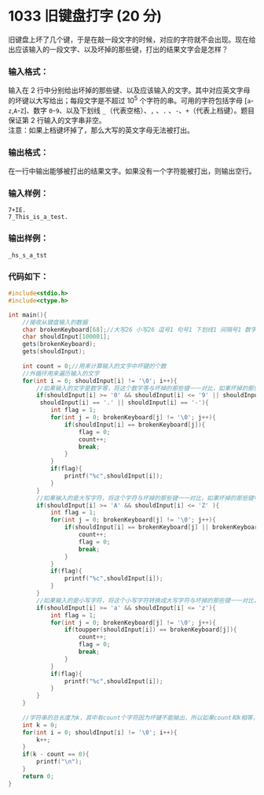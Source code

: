 # 1033 旧键盘打字 (20 分)
旧键盘上坏了几个键，于是在敲一段文字的时候，对应的字符就不会出现。现在给出应该输入的一段文字、以及坏掉的那些键，打出的结果文字会是怎样？
### 输入格式：
输入在 2 行中分别给出坏掉的那些键、以及应该输入的文字。其中对应英文字母的坏键以大写给出；每段文字是不超过 $10^5$ ​​ 个字符的串。可用的字符包括字母 [`a`-`z`,`A`-`Z`]、数字 `0`-`9`、以及下划线 `_`（代表空格）、`,` 、`.` 、`-`、`+`（代表上档键）。题目保证第 2 行输入的文字串非空。<br/>
注意：如果上档键坏掉了，那么大写的英文字母无法被打出。
### 输出格式：
在一行中输出能够被打出的结果文字。如果没有一个字符能被打出，则输出空行。
### 输入样例：
```
7+IE.
7_This_is_a_test.
```
### 输出样例：
```
_hs_s_a_tst
```
### 代码如下：
```c
#include<stdio.h>
#include<ctype.h>

int main(){
    //接收从键盘输入的数据 
    char brokenKeyboard[68];//大写26 小写26 逗号1 句号1 下划线1 间隔号1 数字10 +号1 结束符1 
    char shouldInput[100001];
    gets(brokenKeyboard);
    gets(shouldInput);
    
    int count = 0;//用来计算输入的文字中坏键的个数 
    //外循环用来遍历输入的文字 
    for(int i = 0; shouldInput[i] != '\0'; i++){
        //如果输入的文字是数字等，将这个数字等与坏掉的那些键一一对比，如果坏掉的那些键中有这个数字，则进行标记 
        if(shouldInput[i] >= '0' && shouldInput[i] <= '9' || shouldInput[i] == ',' ||shouldInput[i] == '_' ||
         shouldInput[i] == '.' || shouldInput[i] == '-'){
            int flag = 1;
            for(int j = 0; brokenKeyboard[j] != '\0'; j++){
                if(shouldInput[i] == brokenKeyboard[j]){
                    flag = 0;
                    count++;
                    break;
                }
            }
            if(flag){
                printf("%c",shouldInput[i]);
            }
        }
        //如果输入的是大写字符，将这个字符与坏掉的那些键一一对比，如果坏掉的那些键中有这个字符，则进行标记 
        if(shouldInput[i] >= 'A' && shouldInput[i] <= 'Z' ){
            int flag = 1;
            for(int j = 0; brokenKeyboard[j] != '\0'; j++){
                if(shouldInput[i] == brokenKeyboard[j] || brokenKeyboard[j] == '+'){
                    count++;
                    flag = 0;
                    break;
                }
            }
            if(flag){
                printf("%c",shouldInput[i]);
            }
        }
        //如果输入的是小写字符，将这个小写字符转换成大写字符与坏掉的那些键一一对比，如果坏掉的那些键中有这个大字字符，则进行标记 
        if(shouldInput[i] >= 'a' && shouldInput[i] <= 'z'){
            int flag = 1;
            for(int j = 0; brokenKeyboard[j] != '\0'; j++){
                if(toupper(shouldInput[i]) == brokenKeyboard[j]){
                    count++;
                    flag = 0;
                    break;
                }
            }
            if(flag){
                printf("%c",shouldInput[i]);
            }
        }
    }
    
    //字符串的总长度为k，其中有count个字符因为坏键不能输出，所以如果count和k相等，即全部字符不能输出时，输出空行 
    int k = 0;
    for(int i = 0; shouldInput[i] != '\0'; i++){
        k++;
    } 
    if(k - count == 0){
        printf("\n");
    }
    return 0;
}
```